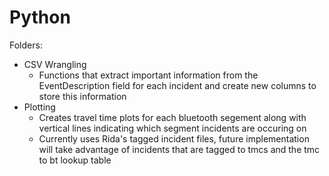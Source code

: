 # Python

Folders:
- CSV Wrangling  
  - Functions that extract important information from the EventDescription field for each incident and create new columns to store this information
- Plotting
  - Creates travel time plots for each bluetooth segement along with vertical lines indicating which segment incidents are occuring on
  - Currently uses Rida's tagged incident files, future implementation will take advantage of incidents that are tagged to tmcs and the tmc to bt lookup table  
